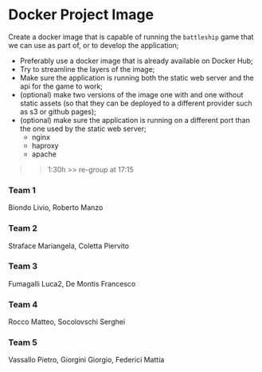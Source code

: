 # Docker Project Image

Create a docker image that is capable of running the `battleship` game that we can use as part of, or to develop the application;

- Preferably use a docker image that is already available on Docker Hub;
- Try to streamline the layers of the image;
- Make sure the application is running both the static web server and the api for the game to work;
- (optional) make two versions of the image one with and one without static assets (so that they can be deployed to a different provider such as s3 or github pages);
- (optional) make sure the application is running on a different port than the one used by the static web server;
  - nginx
  - haproxy
  - apache

>> 1:30h >> re-group at 17:15

### Team 1
Biondo Livio, Roberto Manzo

### Team 2
Straface Mariangela, Coletta Piervito

### Team 3
Fumagalli Luca2, De Montis Francesco

### Team 4
Rocco Matteo, Socolovschi Serghei

### Team 5
Vassallo Pietro, Giorgini Giorgio, Federici Mattia
